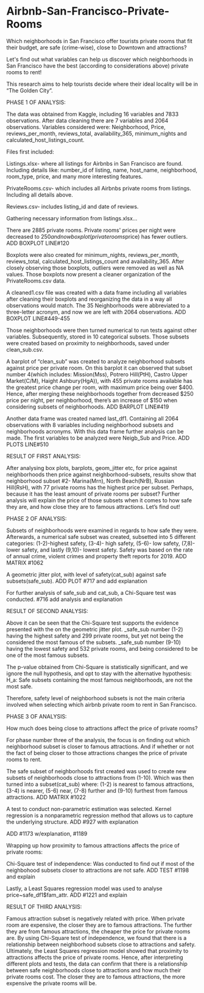 # Airbnb-San-Francisco-Private-Rooms

Which neighborhoods in San Francisco offer tourists private rooms that fit their budget, are safe (crime-wise), close to Downtown and attractions?

Let's find out what variables can help us discover which neighborhoods in San Francisco have the best (according to considerations above) private rooms to rent!

This research aims to help tourists decide where their ideal locality will be  in “The Golden City”.


PHASE 1 OF ANALYSIS:

The data was obtained from Kaggle, including 16 variables and 7833 observations. After data cleaning there are 7 variables and 2064 observations.
Variables considered were: Neighborhood, Price, reviews_per_month, reviews_total, availability_365,  minimum_nights and calculated_host_listings_count.

Files first included:

Listings.xlsx- where all listings for Airbnbs in San Francisco are found. Including details like: number_id of listing, name, host_name, neighborhood, room_type, price, and many more interesting features.   

PrivateRooms.csv- which includes all Airbnbs private rooms from listings. Including all details above.

Reviews.csv-  includes listing_id and date of reviews.

Gathering necessary information from listings.xlsx…

There are 2885 private rooms. Private rooms' prices per night were decreased to $250 and now boxplot(privaterooms$price) has fewer outliers. ADD BOXPLOT LINE#120

Boxplots were also created for minimum_nights, reviews_per_month, reviews_total, calculated_host_listings_count and availability_365.
After closely observing those boxplots, outliers were removed as well as NA values.
Those boxplots now present a cleaner organization of the PrivateRooms.csv data.

 A cleaned1.csv file was created with a data frame including all variables after cleaning their boxplots and reorganizing the data in a way all observations would match. The 35 Neighborhoods were abbreviated to a three-letter acronym, and now we are left with 2064 observations. ADD BOXPLOT LINE#449-455

Those neighborhoods were then turned numerical to run tests against other variables. Subsequently, stored in 10 categorical subsets. Those subsets were created based on proximity to neighborhoods, saved under clean_sub.csv.

A barplot of “clean_sub” was created to analyze neighborhood subsets against price per private room. On this barplot it can observed that subset number 4(which includes: Mission(Mss), Potrero Hill(PtH), Castro Upper Market(C/M), Haight Ashbury(HgA)), with 455 private rooms available has the greatest price change per room, with maximum price being over $400. Hence, after merging these neighborhoods together from decreased $250 price per night, per neighborhood, there’s an increase of $150 when considering subsets of neighborhoods.  ADD BARPLOT LINE#419

Another data frame was created named last_df1. Containing all 2064 observations with 8 variables including neighborhood subsets and neighborhoods acronyms. With this data frame further analysis can be made. The first variables to be analyzed were Neigb_Sub and Price.
ADD PLOTS LINE#510


RESULT OF FIRST ANALYSIS:

After analysing box plots, barplots, geom_jitter etc, for price against neighborhoods then price against neighborhood-subsets, results show that neighborhood subset #2- Marina(Mrn), North Beach(NrB), Russian Hill(RsH), with 77 private rooms has the highest price per subset. Perhaps, because it has the least amount of private rooms per subset?
Further analysis will explain the price of those subsets when it comes to how safe they are, and how close they are to famous attractions. Let’s find out!


PHASE 2 OF ANALYSIS:

Subsets of neighborhoods were examined in regards to how safe they were. Afterwards, a numerical safe subset was created, subsetted into 5 different categories: (1-2)-highest safety, (3-4)- high safety, (5-6)- low safety, (7,8)- lower safety, and lastly (9,10)- lowest safety. Safety was based on the rate of annual crime, violent crimes and property theft reports for 2019.
ADD MATRIX #1062

A geometric jitter plot, with level of safety(cat_sub) against safe subsets(safe_sub).
ADD PLOT #717 and add explanation

For further analysis of safe_sub and cat_sub, a Chi-Square test was conducted.
#716 add analysis and explanation

RESULT OF SECOND ANALYSIS:

Above it can be seen that the Chi-Square test supports the evidence presented with the on the geometric jitter plot. 
_safe_sub number (1-2) having the highest safety and 299 private rooms, but yet not being the considered the most famous of the subsets.
_safe_sub number (9-10) having the lowest safety and 532 private rooms, and being considered to be one of the most famous subsets. 

 The p-value obtained from Chi-Square is statistically significant, and we ignore the null hypothesis, and opt to stay with the alternative hypothesis:
 H_a: Safe subsets containing the most famous neighborhoods, are not the most safe.
 
 Therefore, safety level of neighborhood subsets is not the main criteria involved when selecting which airbnb private room to rent in San Francisco.


PHASE 3 OF ANALYSIS:

How much does being close to attractions affect the price of private rooms? 

For phase number three of the analysis, the focus is on finding out which neighborhood subset is closer to famous attractions. And if whether or not the fact of being closer to those attractions changes the price of private rooms to rent. 

The safe subset of neighborhoods first created was used to create new subsets of neighborhoods close to attractions from (1-10). Which was then turned into a subset(cat_sub) where: (1-2) is nearest to famous attractions, (3-4) is nearer, (5-6) near, (7-8) further and (9-10) furthest from famous attractions. 
ADD MATRIX #1022

A test to conduct non-parametric estimation was selected.
Kernel regression is a nonparametric regression method that allows us to capture the underlying structure.
ADD #927 with explanation

ADD #1173 w/explanation, #1189

Wrapping up how proximity to famous attractions affects the price of private rooms:

Chi-Square test of independence:
Was conducted to find out if most of the neighbohood subsets closer to attractions are not safe.
ADD TEST #1198 and explain

Lastly, a Least Squares regression model was used to analyse price~safe_df1$fam_attr.
ADD #1221 and explain


RESULT OF THIRD ANALYSIS:

Famous attraction subset is negatively related with price. When private room are expensive, the closer they are to famous attractions. The further they are from famous attractions, the cheaper the price for private rooms are.
By using Chi-Square test of independence, we found that there is a relationship between neighborhood subsets close to attractions and safety.
Ultimately, the Least Squares regression model showed that proximity to attractions affects the price of private rooms.
Hence, after interpreting different plots and tests, the data can confirm that there is a relationship between safe neighborhoods close to attractions and how much their private rooms cost. The closer they are to famous attractions, the more expensive the private rooms will be.















